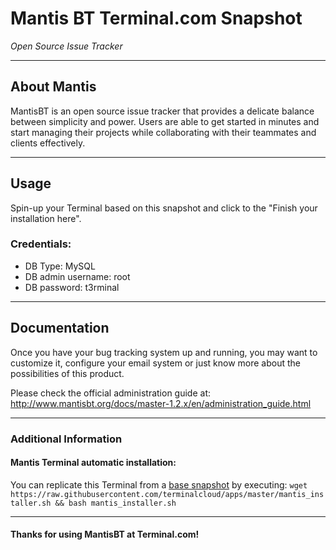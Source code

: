 # **Mantis BT** Terminal.com Snapshot
*Open Source Issue Tracker*

---

## About Mantis
MantisBT is an open source issue tracker that provides a delicate balance between simplicity and power. 
Users are able to get started in minutes and start managing their projects while collaborating with their teammates and clients effectively.

---

## Usage

Spin-up your Terminal based on this snapshot and click to the "Finish your installation here".

### Credentials:

- DB Type: MySQL
- DB admin username: root
- DB password: t3rminal


---

## Documentation
Once you have your bug tracking system up and running, you may want to customize it, configure your email system or just know more about the possibilities of this product.

Please check the official administration guide at: http://www.mantisbt.org/docs/master-1.2.x/en/administration_guide.html

---


### Additional Information
#### Mantis Terminal automatic installation:
You can replicate this Terminal from a [base snapshot](https://www.terminal.com/tiny/FzpHiTXG1K) by executing:
`wget https://raw.githubusercontent.com/terminalcloud/apps/master/mantis_installer.sh && bash mantis_installer.sh`


---

#### Thanks for using MantisBT at Terminal.com!
